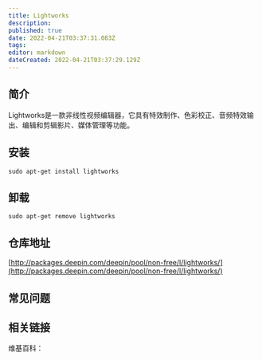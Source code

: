 ```yaml
---
title: Lightworks
description: 
published: true
date: 2022-04-21T03:37:31.083Z
tags: 
editor: markdown
dateCreated: 2022-04-21T03:37:29.129Z
---
```


## 简介

Lightworks是一款非线性视频编辑器，它具有特效制作、色彩校正、音频特效输出、编辑和剪辑影片、媒体管理等功能。

## 安装

`sudo apt-get install lightworks`

## 卸载

`sudo apt-get remove lightworks`

## 仓库地址

[http://packages.deepin.com/deepin/pool/non-free/l/lightworks/](http://packages.deepin.com/deepin/pool/non-free/l/lightworks/)


## 常见问题


## 相关链接

维基百科：